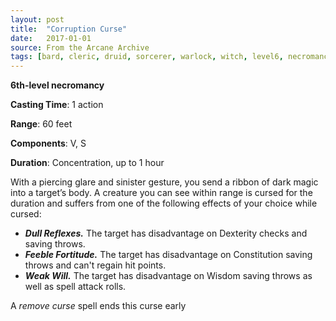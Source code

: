 ```yaml
---
layout: post
title:  "Corruption Curse"
date:   2017-01-01
source: From the Arcane Archive
tags: [bard, cleric, druid, sorcerer, warlock, witch, level6, necromancy, hb, fan]
---
```


**6th-level necromancy**

**Casting Time**: 1 action

**Range**: 60 feet

**Components**: V, S

**Duration**: Concentration, up to 1 hour

With a piercing glare and sinister gesture, you send a ribbon of dark magic into a target’s body. A creature you can see within range is cursed for the duration and suffers from one of the following effects of your choice while cursed:
* ***Dull Reflexes.*** The target has disadvantage on Dexterity checks and saving throws.
* ***Feeble Fortitude.*** The target has disadvantage on Constitution saving throws and can't regain hit points.
* ***Weak Will.*** The target has disadvantage on Wisdom saving throws as well as spell attack rolls.

A *remove curse* spell ends this curse early

